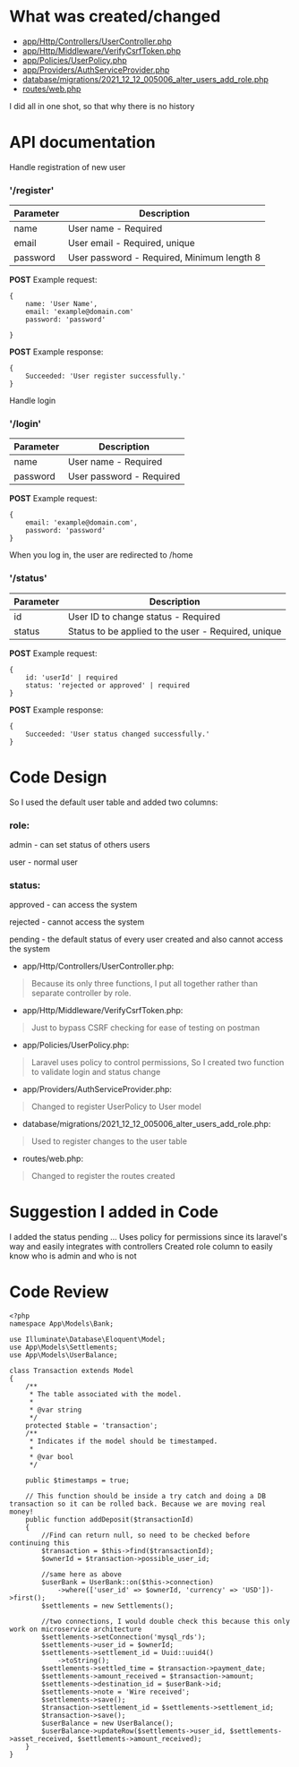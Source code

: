 # What was created/changed
- [app/Http/Controllers/UserController.php](https://github.com/ryokochang/php_eng_code_test/blob/master/app/Providers/AuthServiceProvider.php)
- [app/Http/Middleware/VerifyCsrfToken.php](https://github.com/ryokochang/php_eng_code_test/blob/master/app/Http/Middleware/VerifyCsrfToken.php)
- [app/Policies/UserPolicy.php](https://github.com/ryokochang/php_eng_code_test/blob/master/app/Policies/UserPolicy.php)
- [app/Providers/AuthServiceProvider.php](https://github.com/ryokochang/php_eng_code_test/blob/master/app/Providers/AuthServiceProvider.php)
- [database/migrations/2021_12_12_005006_alter_users_add_role.php](https://github.com/ryokochang/php_eng_code_test/blob/master/database/migrations/2021_12_12_005006_alter_users_add_role.php)
- [routes/web.php](https://github.com/ryokochang/php_eng_code_test/blob/master/routes/web.php)

I did all in one shot, so that why there is no history


# API documentation

Handle registration of new user
### '/register'

| Parameter  |  Description  |
| ------------------- | ------------------- |
|  name  |  User name - Required |
|  email  |  User email - Required, unique |
|  password  |  User password - Required, Minimum length 8  |

**POST** Example request:
```
{
    name: 'User Name',
    email: 'example@domain.com'
    password: 'password'

}
```
**POST** Example response:
```
{
    Succeeded: 'User register successfully.'
}
```


Handle login
### '/login'
| Parameter  |  Description  |
| ------------------- | ------------------- |
|  name  |  User name - Required |
|  password  |  User password - Required  |

**POST** Example request:
```
{
    email: 'example@domain.com',
    password: 'password'
}
```

When you log in, the user are redirected to /home

### '/status'

| Parameter  |  Description  |
| ------------------- | ------------------- |
|  id  | User ID to change status  - Required |
|  status  | Status to be applied to the user - Required, unique |

**POST** Example request:
```
{
    id: 'userId' | required
    status: 'rejected or approved' | required
}
```

**POST** Example response:
```
{
    Succeeded: 'User status changed successfully.'
}
```


# Code Design
So I used the default user table and added two columns:

### role:
admin - can set status of others users

user - normal user

### status:
approved - can access the system

rejected - cannot access the system

pending - the default status of every user created and also cannot access the system


- app/Http/Controllers/UserController.php:
>Because its only three functions, I put all together rather than separate controller by role.

- app/Http/Middleware/VerifyCsrfToken.php:
>Just to bypass CSRF checking for ease of testing on postman

- app/Policies/UserPolicy.php:
>Laravel uses policy to control permissions, So I created two function to validate login and status change

- app/Providers/AuthServiceProvider.php:
>Changed to register UserPolicy to User model

- database/migrations/2021_12_12_005006_alter_users_add_role.php:
>Used to register changes to the user table

- routes/web.php:
>Changed to register the routes created


# Suggestion I added in Code
I added the status pending ...
Uses policy for permissions since its laravel's way and easily integrates with controllers
Created role column to easily know who is admin and who is not


# Code Review
```
<?php
namespace App\Models\Bank;

use Illuminate\Database\Eloquent\Model;
use App\Models\Settlements;
use App\Models\UserBalance;

class Transaction extends Model
{
    /**
     * The table associated with the model.
     *
     * @var string
     */
    protected $table = 'transaction';
    /**
     * Indicates if the model should be timestamped.
     *
     * @var bool
     */

    public $timestamps = true;

    // This function should be inside a try catch and doing a DB transaction so it can be rolled back. Because we are moving real money!
    public function addDeposit($transactionId)
    {
        //Find can return null, so need to be checked before continuing this
        $transaction = $this->find($transactionId);
        $ownerId = $transaction->possible_user_id;

        //same here as above
        $userBank = UserBank::on($this->connection)
            ->where(['user_id' => $ownerId, 'currency' => 'USD'])->first();
        $settlements = new Settlements();

        //two connections, I would double check this because this only work on microservice architecture
        $settlements->setConnection('mysql_rds');
        $settlements->user_id = $ownerId;
        $settlements->settlement_id = Uuid::uuid4()
            ->toString();
        $settlements->settled_time = $transaction->payment_date;
        $settlements->amount_received = $transaction->amount;
        $settlements->destination_id = $userBank->id;
        $settlements->note = 'Wire received';
        $settlements->save();
        $transaction->settlement_id = $settlements->settlement_id;
        $transaction->save();
        $userBalance = new UserBalance();
        $userBalance->updateRow($settlements->user_id, $settlements->asset_received, $settlements->amount_received);
    }
}
```